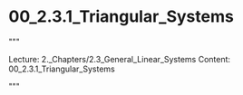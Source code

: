 # 00_2.3.1_Triangular_Systems

"""

Lecture: 2._Chapters/2.3_General_Linear_Systems
Content: 00_2.3.1_Triangular_Systems

"""

